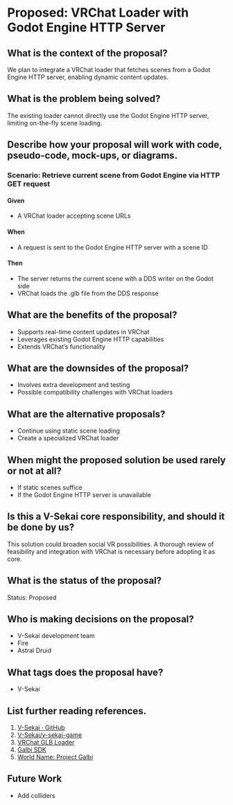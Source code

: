 # Proposed: VRChat Loader with Godot Engine HTTP Server

## What is the context of the proposal?

We plan to integrate a VRChat loader that fetches scenes from a Godot Engine HTTP server, enabling dynamic content updates.

## What is the problem being solved?

The existing loader cannot directly use the Godot Engine HTTP server, limiting on-the-fly scene loading.

## Describe how your proposal will work with code, pseudo-code, mock-ups, or diagrams.

### Scenario: Retrieve current scene from Godot Engine via HTTP GET request

#### Given

- A VRChat loader accepting scene URLs

#### When

- A request is sent to the Godot Engine HTTP server with a scene ID

#### Then

- The server returns the current scene with a DDS writer on the Godot side
- VRChat loads the .glb file from the DDS response

## What are the benefits of the proposal?

- Supports real-time content updates in VRChat
- Leverages existing Godot Engine HTTP capabilities
- Extends VRChat’s functionality

## What are the downsides of the proposal?

- Involves extra development and testing
- Possible compatibility challenges with VRChat loaders

## What are the alternative proposals?

- Continue using static scene loading
- Create a specialized VRChat loader

## When might the proposed solution be used rarely or not at all?

- If static scenes suffice
- If the Godot Engine HTTP server is unavailable

## Is this a V-Sekai core responsibility, and should it be done by us?

This solution could broaden social VR possibilities. A thorough review of feasibility and integration with VRChat is necessary before adopting it as core.

## What is the status of the proposal?

Status: Proposed <!-- Draft | Proposed | Rejected | Accepted | Deprecated | Superseded by -->

## Who is making decisions on the proposal?

- V-Sekai development team
- Fire
- Astral Druid

## What tags does the proposal have?

- V-Sekai

## List further reading references.

1. [V-Sekai · GitHub](https://github.com/v-sekai)
3. [V-Sekai/v-sekai-game](https://github.com/v-sekai/v-sekai-game)
1. [VRChat GLB Loader](https://github.com/vr-voyage/vrchat-glb-loader)
4. [Galbi SDK](https://galbi-sdk-docs.pages.dev/en/)
5. [World Name: Project Galbi](https://vrchat.com/home/launch?worldId=wrld_068ed758-68b1-40bc-b647-f54c3b3d92fc)

## Future Work

- Add colliders
